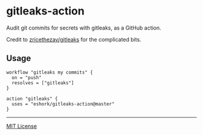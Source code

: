 # gitleaks-action

Audit git commits for secrets with gitleaks, as a GitHub action.

Credit to [zricethezav/gitleaks](https://github.com/zricethezav/gitleaks) for the complicated bits.

## Usage
```
workflow "gitleaks my commits" {
  on = "push"
  resolves = ["gitleaks"]
}

action "gitleaks" {
  uses = "eshork/gitleaks-action@master"
}
```

----

[MIT License](LICENSE)
